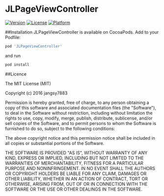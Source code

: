 # JLPageViewController
[![Version](https://img.shields.io/cocoapods/v/JLPageViewController.svg?style=flat)](http://cocoadocs.org/docsets/JLPageViewController)
[![License](https://img.shields.io/cocoapods/l/JLPageViewController.svg?style=flat)](http://cocoadocs.org/docsets/JLPageViewController)
[![Platform](https://img.shields.io/cocoapods/p/JLPageViewController.svg?style=flat)](http://cocoadocs.org/docsets/JLPageViewController)

##Installation
JLPageViewController is available on CocoaPods. Add to your Podfile:
```bash
pod 'JLPageViewController'
```
and run 
```bash
pod install
```
##Licence 

The MIT License (MIT)

Copyright (c) 2016 jangsy7883

Permission is hereby granted, free of charge, to any person obtaining a copy
of this software and associated documentation files (the "Software"), to deal
in the Software without restriction, including without limitation the rights
to use, copy, modify, merge, publish, distribute, sublicense, and/or sell
copies of the Software, and to permit persons to whom the Software is
furnished to do so, subject to the following conditions:

The above copyright notice and this permission notice shall be included in all
copies or substantial portions of the Software.

THE SOFTWARE IS PROVIDED "AS IS", WITHOUT WARRANTY OF ANY KIND, EXPRESS OR
IMPLIED, INCLUDING BUT NOT LIMITED TO THE WARRANTIES OF MERCHANTABILITY,
FITNESS FOR A PARTICULAR PURPOSE AND NONINFRINGEMENT. IN NO EVENT SHALL THE
AUTHORS OR COPYRIGHT HOLDERS BE LIABLE FOR ANY CLAIM, DAMAGES OR OTHER
LIABILITY, WHETHER IN AN ACTION OF CONTRACT, TORT OR OTHERWISE, ARISING FROM,
OUT OF OR IN CONNECTION WITH THE SOFTWARE OR THE USE OR OTHER DEALINGS IN THE
SOFTWARE.
